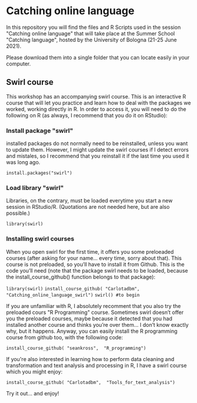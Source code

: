 # Catching online language
 
In this repository you will find the files and R Scripts used in the session "Catching online language" that will take place at the Summer School "Catching language", hosted by the University of Bologna (21-25 June 2021).

Please download them into a single folder that you can locate easily in your computer.

## Swirl course
This workshop has an accompanying swirl course. This is an interactive R course that will let you practice and learn how to deal with the packages we worked, working directly in R. In order to access it, you will need to do the following on R (as always, I recommend that you do it on RStudio):

### Install package "swirl"
installed packages do not normally need to be reinstalled, unless you want to update them. However, I might update the swirl courses if I detect errors and mistales, so I recommend that you reinstall it if the last time you used it was long ago.

`install.packages("swirl")`

### Load library "swirl"
Libraries, on the contrary, must be loaded everytime you start a new session in RStudio/R. (Quotations are not needed here, but are also possible.)

`library(swirl)`

### Installing swirl courses
When you open swirl for the first time, it offers you some preloeaded courses (after asking for your name… every time, sorry about that). This course is not preloaded, so you’ll have to install it from Github. This is the code you’ll need (note that the package swirl needs to be loaded, because the install_course_github() function belongs to that package):

`library(swirl)`
`install_course_github(
  "Carlotadbm", 
  "Catching_online_language_swirl")`
`swirl() #to begin`

If you are unfamiliar with R, I absolutely recomment that you also try the preloaded cours "R Programming" course. Sometimes swirl doesn’t offer you the preloaded courses, maybe because it detected that you had installed another course and thinks you’re over them… I don’t know exactly why, but it happens. Anyway, you can easily install the R programming course from github too, with the following code:

`install_course_github(
  "seankross", 
  "R_programming")`

If you're also interested in learning how to perform data cleaning and transformation and text analysis and processing in R, I have a swirl course which you might enjoy:

`install_course_github(
  "Carlotadbm", 
  "Tools_for_text_analysis")`

Try it out… and enjoy!
